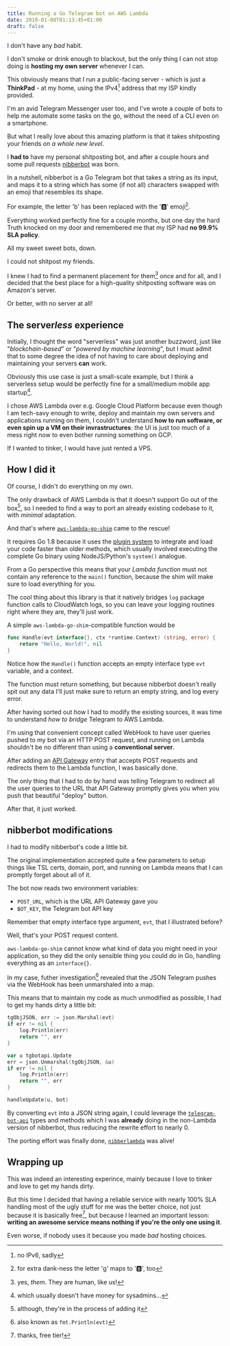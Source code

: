 ```yaml
---
title: Running a Go Telegram bot on AWS Lambda
date: 2018-01-08T01:13:45+01:00
draft: false
---
```


I don't have any *bad* habit.

I don't smoke or drink enough to blackout, but the only thing I can not stop doing is **hosting my own server** whenever I can.

This obviously means that I run a public-facing server - which is just a **ThinkPad** - at my home, using the IPv4[^1] address that my ISP kindly provided.

[^1]: no IPv6, sadly

I'm an avid Telegram Messenger user too, and I've wrote a couple of bots to help me automate some tasks on the go, without the need of a CLI even on a smartphone.

<!--more-->

But what I really love about this amazing platform is that it takes shitposting your friends *on a whole new level*.

I **had to** have my personal shitposting bot, and after a couple hours and some pull requests [nibberbot](https://github.com/gsora/nibberbot) was born.

In a nutshell, nibberbot is a Go Telegram bot that takes a string as its input, and maps it to a string which has some (if not all) characters swapped with an emoji that resembles its shape.

For example, the letter 'b' has been replaced with the '🅱️' emoji[^2].

[^2]: for extra dank-ness the letter 'g' maps to '🅱️', too

Everything worked perfectly fine for a couple months, but one day the hard Truth knocked on my door and remembered me that my ISP had **no 99.9% SLA policy**.

All my sweet sweet bots, down.

I could not shitpost my friends.

I knew I had to find a permanent placement for them[^3] once and for all, and I decided that the best place for a high-quality shitposting software was on Amazon's server.

[^3]: yes, *them*. They are human, like us!

Or better, with no server at all!

## The server*less* experience

Initially, I thought the word "serverless" was just another buzzword, just like "*blockchain-based*" or "*powered by machine learning*", but I must admit that to some degree the idea of not having to care about deploying and maintaining your servers **can** work.

Obviously this use case is just a small-scale example, but I think a serverless setup would be perfectly fine for a small/medium mobile app startup[^4].

[^4]: which usually doesn't have money for sysadmins...

I chose AWS Lambda over e.g. Google Cloud Platform because even though I am tech-savy enough to write, deploy and maintain my own servers and applications running on them, I couldn't understand **how to run software, or even spin up a VM on their invrastructures**: the UI is just too much of a mess right now to even bother running something on GCP.

If I wanted to tinker, I would have just rented a VPS.

## How I did it

Of course, I didn't do everything on my own.

The only drawback of AWS Lambda is that it doesn't support Go out of the box[^5], so I needed to find a way to port an already existing codebase to it, with *minimal* adaptation.

[^5]: although, they're in the process of adding it 

And that's where [`aws-lambda-go-shim`](https://github.com/eawsy/aws-lambda-go-shim) came to the rescue!

It requires Go 1.8 because it uses the [plugin system](https://golang.org/doc/go1.8#plugin) to integrate and load your code faster than older methods, which usually involved executing the complete Go binary using NodeJS/Python's `system()` analogue.

From a Go perspective this means that your *Lambda function* must not contain any reference to the `main()` function, because the shim will make sure to load everything for you.

The cool thing about this library is that it natively bridges `log` package function calls to CloudWatch logs, so you can leave your logging routines right where they are, they'll just work.

A simple `aws-lambda-go-shim`-compatible function would be

```go
func Handle(evt interface{}, ctx *runtime.Context) (string, error) {
    return "Hello, World!", nil
}
```

Notice how the `Handle()` function accepts an empty interface type `evt` variable, and a context.

The function must return something, but because nibberbot doesn't really spit out any data I'll just make sure to return an empty string, and log every error.

After having sorted out how I had to modify the existing sources, it was time to understand *how to bridge* Telegram to AWS Lambda.

I'm using that convenient concept called WebHook to have user queries pushed to my bot via an HTTP POST request, and running on Lambda shouldn't be no different than using a **conventional server**.

After adding an [API Gateway](https://aws.amazon.com/api-gateway/) entry that accepts POST requests and redirects them to the Lambda function, I was basically done.

The only thing that I had to do by hand was telling Telegram to redirect all the user queries to the URL that API Gateway promptly gives you when you push that beautiful "deploy" button.

After that, it just worked.

## nibberbot modifications

I had to modify nibberbot's code a little bit.

The original implementation accepted quite a few parameters to setup things like TSL certs, domain, port, and running on Lambda means that I can promptly forget about all of it.

The bot now reads two environment variables:

* `POST_URL`, which is the URL API Gateway gave you
* `BOT_KEY`, the Telegram bot API key

Remember that empty interface type argument, `evt`, that I illustrated before?

Well, that's your POST request content.

`aws-lambda-go-shim` cannot know what kind of data you might need in your application, so they did the only sensible thing you could do in Go, handling everything as an `interface{}`.

In my case, futher investigation[^6] revealed that the JSON Telegram pushes via the WebHook has been unmarshaled into a map.

[^6]: also known as `fmt.Println(evt)`

This means that to maintain my code as much unmodified as possible, I had to get my hands dirty a little bit:

```go
tgObjJSON, err := json.Marshal(evt)
if err != nil {
    log.Println(err)
    return "", err
}

var u tgbotapi.Update
err = json.Unmarshal(tgObjJSON, &u)
if err != nil {
    log.Println(err)
    return "", err
}

handleUpdate(u, bot)
```

By converting `evt` into a JSON string again, I could leverage the [`telegram-bot-api`](https://github.com/go-telegram-bot-api/telegram-bot-api) types and methods which I was **already** doing in the non-Lambda version of nibberbot, thus reducing the rewrite effort to nearly 0.

The porting effort was finally done, [`nibberlambda`](https://github.com/gsora/nibberlambda) was alive!

## Wrapping up

This was indeed an interesting experince, mainly because I love to tinker and love to get my hands dirty.

But this time I decided that having a reliable service with nearly 100% SLA handling most of the ugly stuff for me was the better choice, not just because it is basically free[^7], but because I learned an important lesson: **writing an awesome service means nothing if you're the only one using it**.

[^7]: thanks, free tier!

Even worse, if nobody uses it because you made *bad* hosting choices.